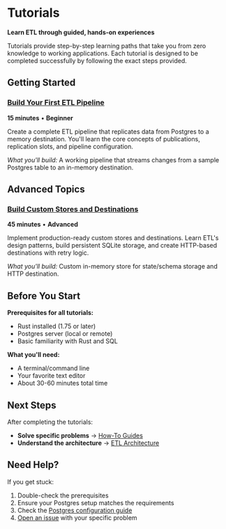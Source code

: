 # Tutorials

**Learn ETL through guided, hands-on experiences**

Tutorials provide step-by-step learning paths that take you from zero knowledge to working applications. Each tutorial is designed to be completed successfully by following the exact steps provided.

## Getting Started

### [Build Your First ETL Pipeline](first-pipeline.md)

**15 minutes** • **Beginner**

Create a complete ETL pipeline that replicates data from Postgres to a memory destination. You'll learn the core concepts of publications, replication slots, and pipeline configuration.

_What you'll build:_ A working pipeline that streams changes from a sample Postgres table to an in-memory destination.

## Advanced Topics

### [Build Custom Stores and Destinations](custom-implementations.md)

**45 minutes** • **Advanced**

Implement production-ready custom stores and destinations. Learn ETL's design patterns, build persistent SQLite storage, and create HTTP-based destinations with retry logic.

_What you'll build:_ Custom in-memory store for state/schema storage and HTTP destination.

## Before You Start

**Prerequisites for all tutorials:**

- Rust installed (1.75 or later)
- Postgres server (local or remote)
- Basic familiarity with Rust and SQL

**What you'll need:**

- A terminal/command line
- Your favorite text editor
- About 30-60 minutes total time

## Next Steps

After completing the tutorials:

- **Solve specific problems** → [How-To Guides](../how-to/index.md)
- **Understand the architecture** → [ETL Architecture](../explanation/architecture.md)

## Need Help?

If you get stuck:

1. Double-check the prerequisites
2. Ensure your Postgres setup matches the requirements
3. Check the [Postgres configuration guide](../how-to/configure-postgres.md)
4. [Open an issue](https://github.com/supabase/etl/issues) with your specific problem
